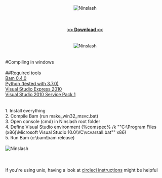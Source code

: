 <div align="center">
<img alt="Ninslash" src="http://ninslash.com/png/logo.png" /><br>
<br>
<br>
<br>
<a href="http://ninslash.com/download/"><strong>&gt;&gt; Download &lt;&lt;</strong></a><br>
<br>
<br>
<img alt="Ninslash" src="http://ninslash.com/png/0.4.4.png" /><br>
</div>
<br>
<br>
#Compiling in windows<br>
<br>
##Required tools<br>
<a href="http://ninslash.com/tools/bam-0.4.0.zip">Bam 0.4.0</a><br>
<a href="https://www.python.org/downloads/">Python (tested with 3.7.0)</a><br>
<a href="https://visualstudio.microsoft.com/vs/older-downloads/">Visual Studio Express 2010</a><br>
<a href="https://visualstudio.microsoft.com/vs/older-downloads/">Visual Studio 2010 Service Pack 1</a><br>
<br>
<br>
1. Install everything<br>
2. Compile Bam (run make_win32_msvc.bat)<br>
3. Open console (cmd) in Ninslash root folder<br>
4. Define Visual Studio environment (%comspec% /k ""C:\Program Files (x86)\Microsoft Visual Studio 10.0\VC\vcvarsall.bat"" x86)<br>
5. Run Bam (c:\bam\bam release)<br>
<br>
<img alt="Ninslash" src="http://ninslash.com/png/compile.png" /><br>
<br>
<br>
<br>
If you're using unix, having a look at <a href="https://github.com/Siile/Ninslash/blob/master/circle.yml">circleci instructions</a> might be helpful<br>